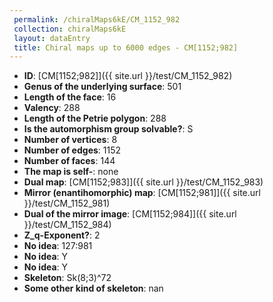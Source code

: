 ```yaml
--- 
 permalink: /chiralMaps6kE/CM_1152_982 
 collection: chiralMaps6kE
 layout: dataEntry
 title: Chiral maps up to 6000 edges - CM[1152;982]
---
```


- **ID**: [CM[1152;982]]({{ site.url }}/test/CM_1152_982)
- **Genus of the underlying surface**: 501
- **Length of the face**: 16
- **Valency**: 288
- **Length of the Petrie polygon**: 288
- **Is the automorphism group solvable?**: S
- **Number of vertices**: 8
- **Number of edges**: 1152
- **Number of faces**: 144
- **The map is self-**: none
- **Dual map**: [CM[1152;983]]({{ site.url }}/test/CM_1152_983)
- **Mirror (enantihomorphic) map**: [CM[1152;981]]({{ site.url }}/test/CM_1152_981)
- **Dual of the mirror image**: [CM[1152;984]]({{ site.url }}/test/CM_1152_984)
- **Z_q-Exponent?**: 2
- **No idea**:  127:981
- **No idea**: Y
- **No idea**: Y
- **Skeleton**: Sk(8;3)^72
- **Some other kind of skeleton**: nan
